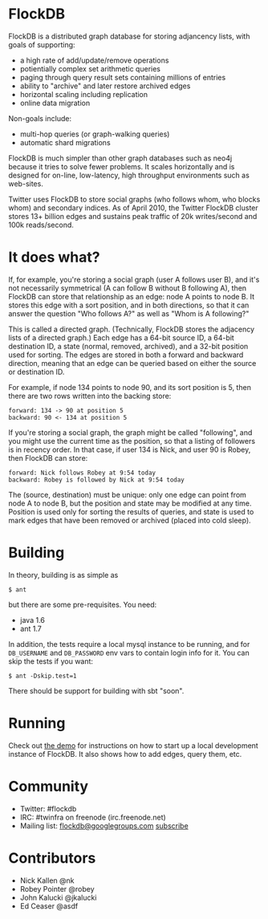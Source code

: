 
# FlockDB

FlockDB is a distributed graph database for storing adjancency lists, with goals of supporting:

- a high rate of add/update/remove operations
- potientially complex set arithmetic queries
- paging through query result sets containing millions of entries
- ability to "archive" and later restore archived edges
- horizontal scaling including replication
- online data migration

Non-goals include:

- multi-hop queries (or graph-walking queries)
- automatic shard migrations

FlockDB is much simpler than other graph databases such as neo4j because it tries to solve fewer
problems. It scales horizontally and is designed for on-line, low-latency, high throughput
environments such as web-sites.

Twitter uses FlockDB to store social graphs (who follows whom, who blocks whom) and secondary
indices. As of April 2010, the Twitter FlockDB cluster stores 13+ billion edges and sustains peak
traffic of 20k writes/second and 100k reads/second.


# It does what?

If, for example, you're storing a social graph (user A follows user B), and it's not necessarily
symmetrical (A can follow B without B following A), then FlockDB can store that relationship as an
edge: node A points to node B. It stores this edge with a sort position, and in both directions, so
that it can answer the question "Who follows A?" as well as "Whom is A following?"

This is called a directed graph. (Technically, FlockDB stores the adjacency lists of a directed
graph.) Each edge has a 64-bit source ID, a 64-bit destination ID, a state (normal, removed,
archived), and a 32-bit position used for sorting. The edges are stored in both a forward and
backward direction, meaning that an edge can be queried based on either the source or destination
ID.

For example, if node 134 points to node 90, and its sort position is 5, then there are two rows
written into the backing store:

    forward: 134 -> 90 at position 5
    backward: 90 <- 134 at position 5

If you're storing a social graph, the graph might be called "following", and you might use the
current time as the position, so that a listing of followers is in recency order. In that case, if
user 134 is Nick, and user 90 is Robey, then FlockDB can store:

    forward: Nick follows Robey at 9:54 today
    backward: Robey is followed by Nick at 9:54 today

The (source, destination) must be unique: only one edge can point from node A to node B, but the
position and state may be modified at any time. Position is used only for sorting the results of
queries, and state is used to mark edges that have been removed or archived (placed into cold
sleep).


# Building

In theory, building is as simple as

    $ ant

but there are some pre-requisites. You need:

- java 1.6
- ant 1.7

In addition, the tests require a local mysql instance to be running, and for `DB_USERNAME` and
`DB_PASSWORD` env vars to contain login info for it. You can skip the tests if you want:

    $ ant -Dskip.test=1

There should be support for building with sbt "soon".


# Running

Check out [the demo](doc/demo.markdown) for instructions on how to start up a local development
instance of FlockDB. It also shows how to add edges, query them, etc.


# Community

- Twitter: #flockdb
- IRC: #twinfra on freenode (irc.freenode.net)
- Mailing list: <flockdb@googlegroups.com> [subscribe](http://groups.google.com/group/flockdb)


# Contributors

- Nick Kallen @nk
- Robey Pointer @robey
- John Kalucki @jkalucki
- Ed Ceaser @asdf
